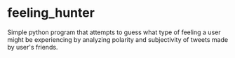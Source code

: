 # feeling_hunter
Simple python program that attempts to guess what type of feeling a user might be experiencing by analyzing polarity and subjectivity of tweets made by user's friends.
